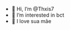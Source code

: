 - 👋 Hi, I’m @Thxis7
- 👀 I’m interested in bct
- 💞️ I love sua mãe

<!---
Thxis7/Thxis7 is a ✨ special ✨ repository because its `README.md` (this file) appears on your GitHub profile.
You can click the Preview link to take a look at your changes.
--->
